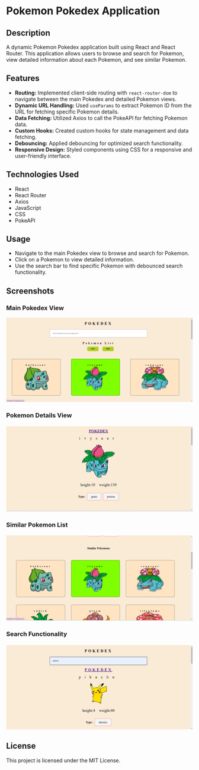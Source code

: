 # Pokemon Pokedex Application

## Description

A dynamic Pokemon Pokedex application built using React and React Router. This application allows users to browse and search for Pokemon, view detailed information about each Pokemon, and see similar Pokemon.

## Features

- **Routing:** Implemented client-side routing with `react-router-dom` to navigate between the main Pokedex and detailed Pokemon views.
- **Dynamic URL Handling:** Used `useParams` to extract Pokemon ID from the URL for fetching specific Pokemon details.
- **Data Fetching:** Utilized Axios to call the PokeAPI for fetching Pokemon data.
- **Custom Hooks:** Created custom hooks for state management and data fetching.
- **Debouncing:** Applied debouncing for optimized search functionality.
- **Responsive Design:** Styled components using CSS for a responsive and user-friendly interface.

## Technologies Used

- React
- React Router
- Axios
- JavaScript
- CSS
- PokeAPI

## Usage

- Navigate to the main Pokedex view to browse and search for Pokemon.
- Click on a Pokemon to view detailed information.
- Use the search bar to find specific Pokemon with debounced search functionality.

## Screenshots

### Main Pokedex View
![Main Pokedex View](1.png)

### Pokemon Details View
![Pokemon Details View](2.png)

### Similar Pokemon List
![Similar Pokemon List](3.png)

### Search Functionality
![Search Functionality](4.png)

## License

This project is licensed under the MIT License.